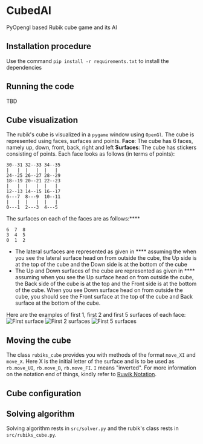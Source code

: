 # CubedAI
PyOpengl based Rubik cube game and its AI

## Installation procedure
Use the command `pip install -r requirements.txt` to install the dependencies

## Running the code
TBD

## Cube visualization
The rubik's cube is visualized in a `pygame` window using `OpenGl`. The cube is represented using faces, surfaces and points.
**Face**: The cube has 6 faces, namely up, down, front, back, right and left
**Surfaces**: The cube has stickers consisting of points. Each face looks as follows  (in terms of points):
```
30--31 32--33 34--35
|   |  |   |  |   |
24--25 26--27 28--29
18--19 20--21 22--23
|   |  |   |  |   |
12--13 14--15 16--17
6---7  8---9  10--11
|   |  |   |  |   |
0---1  2---3  4---5
```
The surfaces on each of the faces are as follows:****
```
6  7  8
3  4  5
0  1  2
```
- The lateral surfaces are represented as given in **** assuming the when you see the lateral surface head on from outside the cube, the Up side is at the top of the cube and the Down side is at the bottom of the cube
- The Up and Down surfaces of the cube are represented as given in **** assuming when you see the Up surface head on from outside the cube, the Back side of the cube is at the top and the Front side is at the bottom of the cube. When you see Down surface head on from outside the cube, you should see the Front surface at the top of the cube and Back surface at the bottom of the cube.

Here are the examples of first 1, first 2 and first 5 surfaces of each face:
![First surface](https://raw.githubusercontent.com/supragya/CubedAI/blob/master/res/cube_arrangement.png)
![First 2 surfaces](https://raw.githubusercontent.com/supragya/CubedAI/blob/master/res/cube_1_2.png)
![First 5 surfaces](https://raw.githubusercontent.com/supragya/CubedAI/blob/master/res/cube_1_5.png)


## Moving the cube
The class `rubiks_cube` provides you with methods of the format `move_XI` and `move_X`. Here X is the initial letter of the surface and is to be used as `rb.move_UI`, `rb.move_B`, `rb.move_FI`. `I` means "inverted". For more information on the notation end of things, kindly refer to [Ruwik Notation](https://ruwix.com/the-rubiks-cube/notation/).

## Cube configuration


## Solving algorithm
Solving algorithm rests in `src/solver.py` and the rubik's class rests in `src/rubiks_cube.py`. 